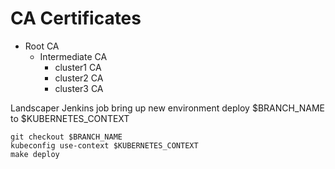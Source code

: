 # CA Certificates

- Root CA
  - Intermediate CA
    - cluster1 CA
    - cluster2 CA
    - cluster3 CA

Landscaper Jenkins job bring up new environment
deploy $BRANCH_NAME to $KUBERNETES_CONTEXT
```
git checkout $BRANCH_NAME
kubeconfig use-context $KUBERNETES_CONTEXT
make deploy
```
